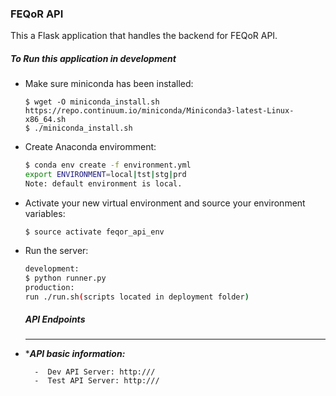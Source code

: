 ### FEQoR API
This a Flask application that handles the backend for FEQoR API.

##### To Run this application in development

 - Make sure miniconda has been installed:
    ```
    $ wget -O miniconda_install.sh https://repo.continuum.io/miniconda/Miniconda3-latest-Linux-x86_64.sh
    $ ./miniconda_install.sh
    ```
    
    
    

 - Create Anaconda enviromment:
    ```sh
    $ conda env create -f environment.yml
    export ENVIRONMENT=local|tst|stg|prd
    Note: default environment is local.
    ```

 - Activate your new virtual environment and source your environment variables:
    ```
    $ source activate feqor_api_env
    ```

 - Run the server:
    ```sh
    development:
    $ python runner.py
    production:
    run ./run.sh(scripts located in deployment folder)
    ```

    ##### API Endpoints
    -------------------------------------------------------------------------
 - ****API basic information:***

         -  Dev API Server: http:///
         -  Test API Server: http:///

